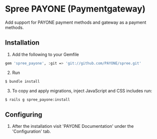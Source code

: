 # Spree PAYONE (Paymentgateway)

Add support for PAYONE payment methods and gateway as a payment methods.

## Installation

1. Add the following to your Gemfile

```bash
gem 'spree_payone', :git => 'git://github.com/PAYONE/spree.git' 
```

2. Run 

```bash
$ bundle install
```

3. To copy and apply migrations, inject JavaScript and CSS includes run: 

```bash
$ rails g spree_payone:install
```

## Configuring

1. After the installation visit 'PAYONE Documentation' under the 'Configuration' tab.
